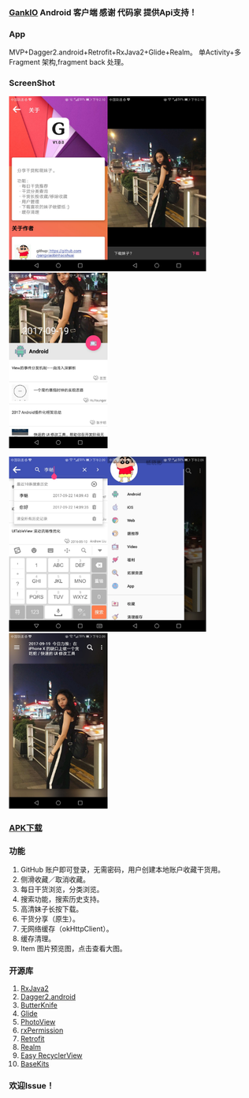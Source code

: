 ### [GankIO](http://gank.io/) Android 客户端 感谢 代码家 提供Api支持！

### App
MVP+Dagger2.android+Retrofit+RxJava2+Glide+Realm。
单Activity+多Fragment 架构,fragment back 处理。


### ScreenShot

<img src="art/1.jpeg" width="200"><img src="art/2.jpeg" width="200"><img src="art/3.jpeg" width="200">

<img src="art/4.jpeg" width="200"><img src="art/5.jpeg" width="200"><img src="art/6.jpeg" width="200">

### [APK下载](apk/app-debug.apk)


### 功能
1. GitHub 账户即可登录，无需密码，用户创建本地账户收藏干货用。
2. 侧滑收藏／取消收藏。
3. 每日干货浏览，分类浏览。
4. 搜索功能，搜索历史支持。
5. 高清妹子长按下载。
6. 干货分享（原生）。
7. 无网络缓存（okHttpClient）。
8. 缓存清理。
9. Item 图片预览图，点击查看大图。



### 开源库
1. [RxJava2](https://github.com/ReactiveX/RxJava)
2. [Dagger2.android](https://github.com/google/dagger)
3. [ButterKnife](https://github.com/JakeWharton/butterknife)
4. [Glide](https://github.com/bumptech/glide)
5. [PhotoView](https://github.com/chrisbanes/PhotoView)
6. [rxPermission](https://github.com/tbruyelle/RxPermissions)
7. [Retrofit](https://github.com/square/retrofit)
8. [Realm](https://github.com/realm/realm-java)
9. [Easy RecyclerView](https://github.com/yangxiaobinhaoshuai/EasyRecyclerView)
10. [BaseKits](https://github.com/yangxiaobinhaoshuai/Android-BaseKits)

### 欢迎Issue！
